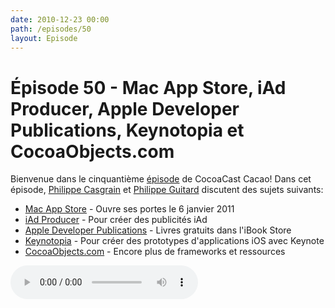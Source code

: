 ```yaml
---
date: 2010-12-23 00:00
path: /episodes/50
layout: Episode
---
```

# Épisode 50 - Mac App Store, iAd Producer, Apple Developer Publications, Keynotopia et CocoaObjects.com
<p>Bienvenue dans le cinquantième <a href="https://cacaocast.com/media/cacaocast_50.mp3" title="CocoaCast Cacao Episode 50">épisode</a> de CocoaCast Cacao! Dans cet épisode, <a href="http://www.twitter.com/philippec" title="Philippe Casgrain sur Twitter">Philippe Casgrain</a> et <a href="http://www.twitter.com/philippeguitard" title="Philippe Guitard sur Twitter">Philippe Guitard</a> discutent des sujets suivants:</p>
<ul><li><a href="http://www.apple.com/fr/pr/library/2010/12/16macappstore.html" title="Mac App Store">Mac App Store</a> - Ouvre ses portes le 6 janvier 2011</li>
<li><a href="https://developer.apple.com/iad/iadproducer/" title="iAd Producer">iAd Producer</a> - Pour créer des publicités iAd</li>
<li><a href="http://www.macgeneration.com/news/voir/181092/ibookstore-apple-propose-des-livres-sur-le-developpement" title="Apple Developer Publications">Apple Developer Publications</a> - Livres gratuits dans l'iBook Store</li>
<li><a href="http://keynotopia.com/" title="Keynotopia">Keynotopia</a> - Pour créer des prototypes d'applications iOS avec Keynote</li>
<li><a href="http://cocoaobjects.com/" title="CocoaObjects.com">CocoaObjects.com</a> - Encore plus de frameworks et ressources</li>
</ul>
<p><audio controls><source src="https://cacaocast.com/media/cacaocast_50.mp3" type="audio/mpeg"><source src="https://cacaocast.com/media/cacaocast_50.mp3" type="audio/mp4">Votre navigateur ne supporte pas l'élément audio / Your browser does not support the audio element.</audio></p>
